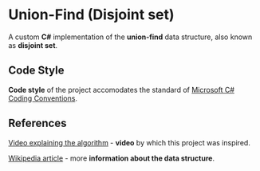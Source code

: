 # Union-Find (Disjoint set)

A custom **C#** implementation of the **union-find** data structure, also known as **disjoint set**.

## Code Style

**Code style** of the project accomodates the standard of [Microsoft C# Coding Conventions](https://docs.microsoft.com/en-us/dotnet/csharp/programming-guide/inside-a-program/coding-conventions).

## References

[Video explaining the algorithm](https://www.youtube.com/watch?v=ID00PMy0-vE&list=RDID00PMy0-vE&start_radio=1) - **video** by which this project was inspired.

[Wikipedia article](https://en.wikipedia.org/wiki/Disjoint-set_data_structure) - more **information about the data structure**.

